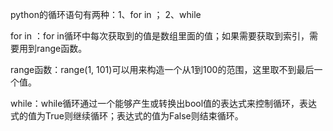 python的循环语句有两种：1、for in ； 2、while

for in ：for in循环中每次获取到的值是数组里面的值；如果需要获取到索引，需要用到range函数。

range函数：range(1, 101)可以用来构造一个从1到100的范围，这里取不到最后一个值。

while：while循环通过一个能够产生或转换出bool值的表达式来控制循环，表达式的值为True则继续循环；表达式的值为False则结束循环。